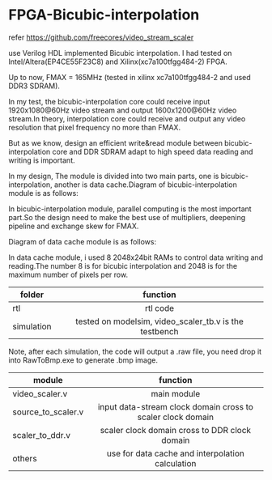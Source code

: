 # FPGA-Bicubic-interpolation
refer https://github.com/freecores/video_stream_scaler

use Verilog HDL implemented Bicubic interpolation.
I had tested on Intel/Altera(EP4CE55F23C8) and Xilinx(xc7a100tfgg484-2) FPGA.

Up to now, FMAX = 165MHz  (tested in xilinx xc7a100tfgg484-2 and used DDR3 SDRAM).

In my test, the bicubic-interpolation core could receive input 1920x1080@60Hz video stream and output 1600x1200@60Hz video stream.In theory, interpolation core could receive and output any video resolution that pixel frequency no more than FMAX.

But as we know, design an efficient write&read module between bicubic-interpolation core and DDR SDRAM adapt to high speed data reading and writing is important.

In my design, The module is divided into two main parts, one is bicubic-interpolation, another is data cache.Diagram of bicubic-interpolation module is as follows:

In bicubic-interpolation module, parallel computing is the most important part.So the design need to make the best use of multipliers, deepening pipeline and exchange skew for FMAX.

Diagram of data cache module is as follows:

In data cache module, i used 8 2048x24bit RAMs to control data writing and reading.The number 8 is for bicubic interpolation and 2048 is for the maximum number of pixels per row.

| folder|function|
| --------           |   :----:      |
|rtl| rtl code |
|simulation| tested on modelsim, video_scaler_tb.v is the testbench|

Note, after each simulation, the code will output a .raw file, you need drop it into RawToBmp.exe to generate .bmp image.


|  module            |  function     |
| --------           |   :----:      |
| video_scaler.v     |  main module  |
| source_to_scaler.v | input data-stream clock domain cross to scaler clock domain |
| scaler_to_ddr.v    | scaler clock domain cross to DDR clock domain   |
| others             | use for data cache and interpolation calculation            |
